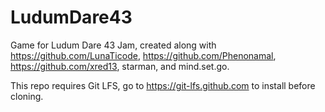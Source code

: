 # LudumDare43

Game for Ludum Dare 43 Jam, created along with https://github.com/LunaTicode, https://github.com/Phenonamal, https://github.com/xred13, starman, and mind.set.go.

This repo requires Git LFS, go to <https://git-lfs.github.com> to install before cloning.
